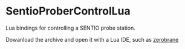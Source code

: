 # SentioProberControlLua
Lua bindings for controlling a SENTIO probe station.

Dowanload the archive and open it with a Lua IDE, such as [zerobrane](https://studio.zerobrane.com/)
